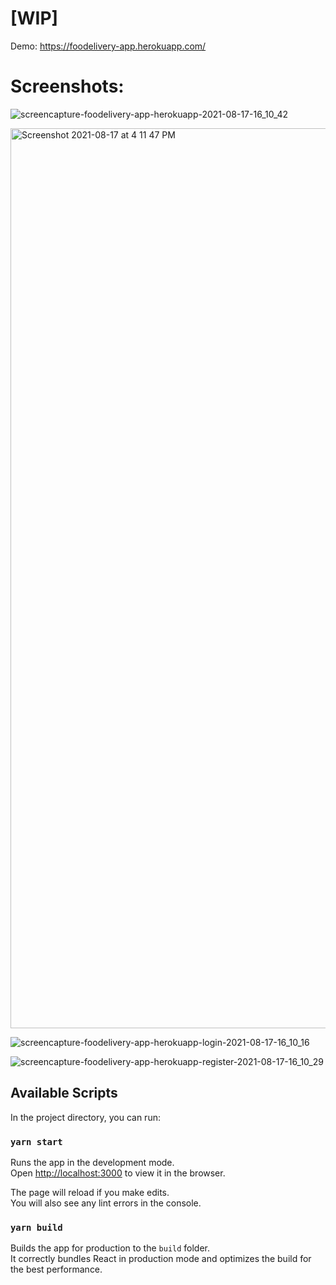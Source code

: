 # [WIP]

Demo: https://foodelivery-app.herokuapp.com/

# Screenshots:
![screencapture-foodelivery-app-herokuapp-2021-08-17-16_10_42](https://user-images.githubusercontent.com/2399689/129723553-08894280-1a44-476a-8ce5-7ee2719cb4c7.png)

<img width="1440" alt="Screenshot 2021-08-17 at 4 11 47 PM" src="https://user-images.githubusercontent.com/2399689/129723613-f1caf051-c76c-466d-8898-18afa32d42ae.png">

![screencapture-foodelivery-app-herokuapp-login-2021-08-17-16_10_16](https://user-images.githubusercontent.com/2399689/129723719-453fbeb4-1ef9-4841-b20b-ccfdad6d64d7.png)

![screencapture-foodelivery-app-herokuapp-register-2021-08-17-16_10_29](https://user-images.githubusercontent.com/2399689/129723706-8f877817-9953-41b6-a565-677d0c2f92cd.png)


## Available Scripts

In the project directory, you can run:

### `yarn start`

Runs the app in the development mode.\
Open [http://localhost:3000](http://localhost:3000) to view it in the browser.

The page will reload if you make edits.\
You will also see any lint errors in the console.

### `yarn build`

Builds the app for production to the `build` folder.\
It correctly bundles React in production mode and optimizes the build for the best performance.
